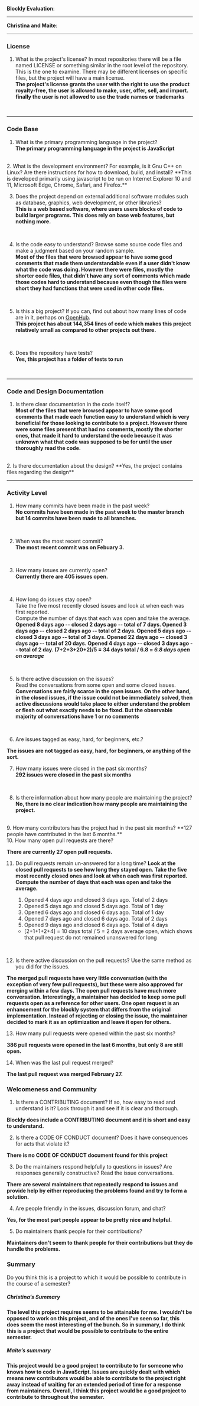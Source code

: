 
**Blockly Evaluation**:


---

**Christina and Maite**:


---


### License

1. What is the project's license?
In most repositories there will be a file named LICENSE or something similar in
the root level of the repository. This is the one to examine. There may be
different licenses on specific files, but the project will have a main license.        
**The project's license grants the user with the right to use the product royalty-free, the user is allowed to make, user, offer, sell, and import. finally the user is not allowed  to use the trade names or trademarks**

<br>

---


### Code Base


1. What is the primary programming language in the project?    
**The primary programming language in the project  is JavaScript**
<br>      
2. What is the development environment? For example, is it Gnu C++ on Linux?
Are there instructions for how to download, build, and install?        
**This is developed primarily using javascript to be run on Internet Explorer 10 and 11, Microsoft Edge, Chrome, Safari, and Firefox.**
<br>   

3. Does the project depend on external additional software modules such as
database,  graphics, web development, or other libraries?      
**This is a web based software, where users users blocks of code to build larger programs. This does rely on base web features, but nothing more.**
<br>   

4. Is the code easy to understand? Browse some source code files and make
a judgment based on your random sample.        
**Most of the files that were browsed appear to have some good comments that made them understandable even if a user didn't know what the code was doing. However there were files, mostly the shorter code files, that didn't have any sort of comments which made those codes hard to understand because even though the files were short they had functions that were used in other code files.**
<br>  

5. Is this a big project? If you can, find out about how many lines of code
are in it, perhaps on [OpenHub](https://www.openhub.net/).    
 **This project has about 144,354 lines of code which makes this project  relatively small as compared to other projects out   there.**
<br>  

6. Does the repository have tests?      
 **Yes, this project has a folder of tests to run**
<br>

---

### Code and Design Documentation
1. Is there clear documentation in the code itself?    
**Most of the files that were browsed appear to have some good comments that made each function easy to understand which is very beneficial for those looking to  contribute to a project. However there were some files present that had no comments, mostly the shorter ones, that made it hard to understand the code because it was unknown what that code was supposed to be for until the user thoroughly read the code.**
<br>  
2. Is there documentation about the design?    
**Yes, the project contains files regarding the design**
<br>


---

### Activity Level


1. How many commits have been made in the past week?  
**No commits have been made in the past week to the master branch but 14 commits have been made to all branches.**
<br>   

2. When was the most recent commit?  
**The most recent commit was on Febuary 3.**
<br>  

3. How many issues are currently open?  
**Currently there are 405 issues open.**
<br>  

4. How long do issues stay open?  
Take the five most recently closed issues and look at when each was first reported.  
Compute the number of days that each was open and take the average.  
**Opened 8 days ago -- closed 2 days ago -- total of 7 days. Opened 3 days ago -- closed 2 days ago -- total of 2 days.       Opened 5 days ago -- closed 3 days ago -- total of 3 days. Opened 22 days ago -- closed 3 days ago -- total of 20 days.      Opened 4 days ago -- closed 3 days ago -- total of 2 day. (7+2+3+20+2)/5 = 34 days total / 6.8 = _6.8 days open on average_**
<br> 

5. Is there active discussion on the issues?  
Read the conversations from some open and some closed issues.  
**Conversations are fairly scarce in the open issues. On the other hand, in the closed issues, if the issue could not be immediately solved, then active discussions would take place to either understand the problem or flesh out what exactly needs to be fixed. But the observable majority of conversations have 1 or no comments**
<br>

6. Are issues tagged as easy, hard, for beginners, etc.?  

  **The issues are not tagged as easy, hard, for beginners, or anything of the sort.**
<br>

7. How many issues were closed in the past six months?  
  **292 issues were closed in the past six months**
<br>

8. Is there information about how many people are maintaining the project?  
  **No, there is no clear indication how many people are maintaining the project.**
<br>  
9. How many contributors has the project had in the past six months?  
**127 people have contributed in the last 6 months.**
<br>
10. How many open pull requests are there?  

**There are currently 27 open pull requests.**
<br>

11. Do pull requests remain un-answered for a long time?
**Look at the closed pull requests to see how long they stayed open.
Take the five most recently closed ones and look at when each was first reported.
Compute the number of days that each was open and take the average.**

    1. Opened 4 days ago and closed 3 days ago. Total of 2 days
    2. Opened 5 days ago and closed 5 days ago. Total of 1 day
    3. Opened 6 days ago and closed 6 days ago. Total of 1 day
    4. Opened 7 days ago and closed 6 days ago. Total of 2 days
    5. Opened 9 days ago and closed 6 days ago. Total of 4 days
    * [2+1+1+2+4] = 10 days total / 5 = 2 days average open, which shows that pull request do not remained unanswered for long
<br>

12. Is there active discussion on the pull requests?
Use the same method as you did for the issues.  

**The merged pull requests have very little conversation (with the exception of very few pull requests), but these were also approved for merging within a few days. The open pull requests have much more conversation. Interestingly, a maintainer has decided to keep some pull requests open as a reference for other users. One open request is an enhancement for the blockly system that differs from the original implementation. Instead of rejecting or closing the issue, the maintainer decided to mark it as an optimization and leave it open for others.**
<br>

13. How many pull requests were opened within the past six months?  

**386 pull requests were opened in the last 6 months, but only 8 are still open.**
<br>


14. When was the last  pull request  merged?  

**The last pull request was merged February 27.**
<br>

### Welcomeness and Community

1. Is there a CONTRIBUTING document? If so, how easy to read and understand is it?
Look through it and see if it is clear and thorough.  

**Blockly does include a CONTRIBUTING document and it is short and easy to understand.**
<br>

2. Is there a CODE OF CONDUCT document? Does it have consequences for acts that
violate it?  

**There is no CODE OF CONDUCT document found for this project**
<br>

3. Do the maintainers respond helpfully to questions in issues?
Are responses generally constructive?
Read the issue conversations.  

**There are several maintainers that repeatedly respond to issues and provide help by either reproducing the problems found and try to form a solution.**
<br>

4. Are people friendly in the issues, discussion forum, and chat?  

**Yes, for the most part people appear to be pretty nice and helpful.**
<br>

5. Do maintainers thank people for their contributions?  

**Maintainers don't seem to thank people for their contributions but they do handle the problems.**
<br>

### Summary
Do you think  this is a project to which it would be possible to contribute in the
course of a semester?    
##### Christina’s Summary  
**The level this project requires seems to be attainable for me. I wouldn't be opposed to work on this project, and of the ones I've seen so far, this does seem the most interesting of the bunch. So in summary, I do think this is a project that would be possible to contribute to the entire semester.**

##### Maite’s summary
**This project would be a good project to contribute to for someone who knows how to
code in JavaScript. Issues are quickly dealt with which means new contributors would
be able to contribute to the project right away instead of waiting for an extended period of time for a response from maintainers. Overall, I think this project would be a good project to contribute to throughout the semester.**
